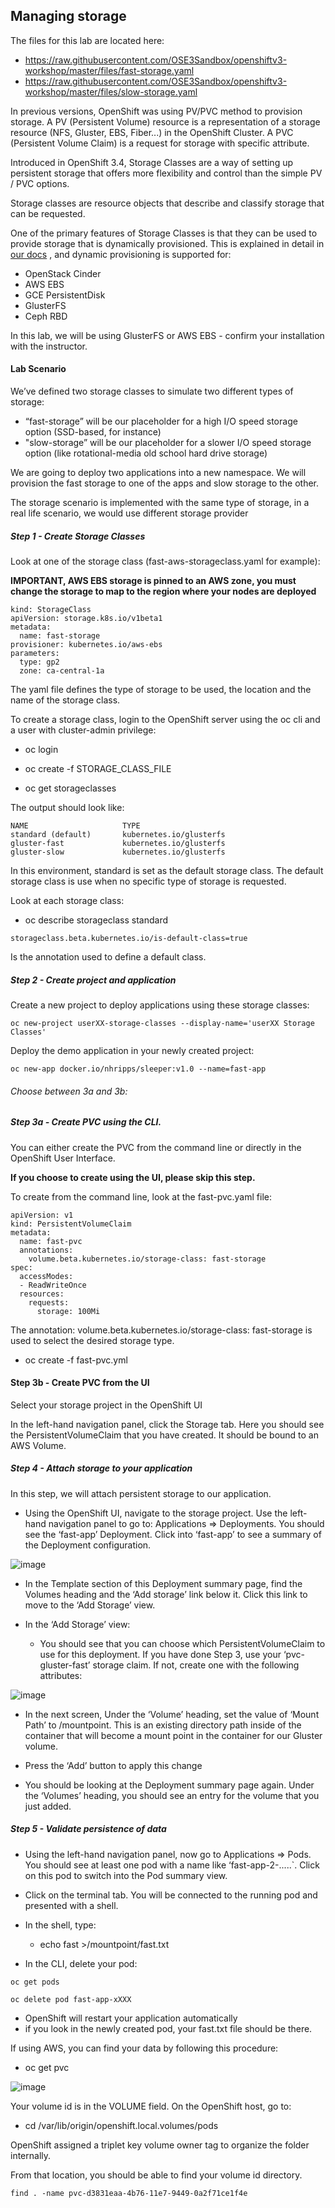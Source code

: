 ## Managing storage

The files for this lab are located here:

* https://raw.githubusercontent.com/OSE3Sandbox/openshiftv3-workshop/master/files/fast-storage.yaml
* https://raw.githubusercontent.com/OSE3Sandbox/openshiftv3-workshop/master/files/slow-storage.yaml


In previous versions, OpenShift was using PV/PVC method to provision storage. A PV (Persistent Volume) resource is a representation of a storage resource (NFS, Gluster, EBS, Fiber...) in the OpenShift Cluster.  A PVC (Persistent Volume Claim) is a request for storage with specific attribute.

Introduced in OpenShift 3.4, Storage Classes are a way of setting up persistent storage that offers more flexibility and control than the simple PV / PVC options.

Storage classes are resource objects that describe and classify storage that can be requested.

One of the primary features of Storage Classes is that they can be used to provide storage that is dynamically provisioned. This is explained in detail  in [our docs](https://docs.openshift.com/container-platform/latest/install_config/persistent_storage/dynamically_provisioning_pvs.html#install-config-persistent-storage-dynamically-provisioning-pvs) , and dynamic provisioning is supported for:

* OpenStack Cinder
* AWS EBS
* GCE PersistentDisk
* GlusterFS
* Ceph RBD

In this lab, we will be using GlusterFS or AWS EBS - confirm your installation with the instructor.

#### Lab Scenario

We’ve defined two storage classes to simulate two different types of storage:
* “fast-storage”  will be our placeholder for a high I/O speed storage option (SSD-based, for instance)
* "slow-storage” will be our placeholder for a slower I/O speed storage option (like rotational-media old school hard drive storage)

We are going to deploy two applications into a new namespace. We will provision the fast storage to one of the apps and slow storage to the other.

The storage scenario is implemented with the same type of storage, in a real life scenario, we would use different storage provider

##### Step 1 - Create Storage Classes

Look at one of the storage class (fast-aws-storageclass.yaml for example):

<Strong> IMPORTANT, AWS EBS storage is pinned to an AWS zone, you must change the storage to map to the region where your nodes are deployed</Strong>

```
kind: StorageClass
apiVersion: storage.k8s.io/v1beta1
metadata:
  name: fast-storage
provisioner: kubernetes.io/aws-ebs
parameters:
  type: gp2
  zone: ca-central-1a
```

The yaml file defines the type of storage to be used, the location and the name of the storage class.

To create a storage class, login to the OpenShift server using the oc cli and a user with cluster-admin privilege:

* oc login

* oc create -f STORAGE_CLASS_FILE


* oc get storageclasses

The output should look like:

```
NAME                     TYPE
standard (default)       kubernetes.io/glusterfs
gluster-fast             kubernetes.io/glusterfs
gluster-slow             kubernetes.io/glusterfs
```



In this environment, standard is set as the default storage class. The default storage class is use when no specific type of storage is requested.

Look at each storage class:

* oc describe storageclass standard

```
storageclass.beta.kubernetes.io/is-default-class=true
```

Is the annotation used to define a default class.


##### Step 2 - Create project and application

Create a new project to deploy applications using these storage classes:

```
oc new-project userXX-storage-classes --display-name='userXX Storage Classes'
```

Deploy the demo application in your newly created project:

```
oc new-app docker.io/nhripps/sleeper:v1.0 --name=fast-app
```

###### Choose between 3a and 3b:

##### Step 3a - Create PVC using the CLI.

You can either create the PVC from the command line or directly in the OpenShift User Interface.

<strong> If you choose to create using the UI, please skip this step. </strong>

To create from the command line, look at the fast-pvc.yaml file:

```
apiVersion: v1
kind: PersistentVolumeClaim
metadata:
  name: fast-pvc
  annotations:
    volume.beta.kubernetes.io/storage-class: fast-storage
spec:
  accessModes:
  - ReadWriteOnce
  resources:
    requests:
      storage: 100Mi
```



The annotation:     volume.beta.kubernetes.io/storage-class: fast-storage
 is used to select the desired storage type.

* oc create -f fast-pvc.yml  


#### Step 3b - Create PVC from the UI
Select your storage project in the OpenShift UI

In the left-hand navigation panel, click the Storage tab. Here you should see the PersistentVolumeClaim that you have created. It should be bound to an AWS Volume.


##### Step 4 - Attach storage to your application

In this step, we will attach persistent storage to our application.

* Using the OpenShift UI, navigate to the storage project. Use the left-hand navigation panel to go to: Applications => Deployments. You should see the ‘fast-app’ Deployment. Click into ‘fast-app’ to see a summary of the Deployment configuration.

![image](images/sc-image1.png)


* In the Template section of this Deployment summary page, find the Volumes heading and the ‘Add storage’ link below it. Click this link to move to the ‘Add Storage’ view.

* In the ‘Add Storage’ view:
    * You should see that you can choose which PersistentVolumeClaim to use for this deployment. If you have done Step 3, use your ‘pvc-gluster-fast’ storage claim. If not, create one with the following attributes:

![image](images/sc-image-2.png)

* In the next screen, Under the ‘Volume’ heading, set the value of ‘Mount Path’ to /mountpoint. This is an existing directory path inside of the container that will become a mount point in the container for our Gluster volume.

* Press the ‘Add’ button to apply this change

* You should be looking at the Deployment summary page again. Under the ‘Volumes’ heading, you should see an entry for the volume that you just added.

##### Step 5 - Validate persistence of data

* Using the left-hand navigation panel, now go to Applications => Pods. You should see at least one pod with a name like ‘fast-app-2-.....`. Click on this pod to switch into the Pod summary view.

* Click on the terminal tab. You will be connected to the running pod and presented with a shell.

* In the shell, type:
   * echo fast >/mountpoint/fast.txt

* In the CLI, delete your pod:

```
oc get pods

oc delete pod fast-app-xXXX

```

* OpenShift will restart your application automatically
* if you look in the newly created pod, your fast.txt file should be there.

If using AWS, you can find your data by following this procedure:

* oc get pvc

![image](images/pvc-1.png)

Your volume id is in the VOLUME field.
On the OpenShift host, go to:

* cd /var/lib/origin/openshift.local.volumes/pods

OpenShift assigned a triplet key volume owner tag to organize the folder internally.

From that location, you should be able to find your volume id directory.

```
find . -name pvc-d3831eaa-4b76-11e7-9449-0a2f71ce1f4e
```
